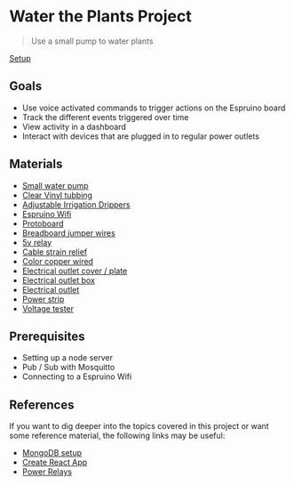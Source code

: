# Water the Plants Project

> Use a small pump to water plants

[Setup](./setup.md)

## Goals

- Use voice activated commands to trigger actions on the Espruino board
- Track the different events triggered over time
- View activity in a dashboard
- Interact with devices that are plugged in to regular power outlets

## Materials

- [Small water pump](https://www.amazon.com/VicTsing-Submersible-Aquarium-Fountain-Hydroponics/dp/B00EWENKXO)
- [Clear Vinyl tubbing](https://www.amazon.com/gp/product/B07D9CW92F)
- [Adjustable Irrigation Drippers](https://www.amazon.com/gp/product/B07RV8FKBS)
- [Espruino Wifi](../../assets/espruino.jpg)
- [Protoboard](../../assets/proto.jpg)
- [Breadboard jumper wires](https://www.amazon.com/gp/product/B07PLZC26F)
- [5v relay](https://www.amazon.com/gp/product/B07DYNKXLV)
- [Cable strain relief](https://www.amazon.com/gp/product/B07SC1TR4W)
- [Color copper wired](https://www.amazon.com/gp/product/B075VQ4G2Y)
- [Electrical outlet cover / plate](https://www.amazon.com/gp/product/B000H5SX20)
- [Electrical outlet box](https://www.amazon.com/gp/product/B0044FQX0I)
- [Electrical outlet](https://www.amazon.com/gp/product/B0015R9M2Y)
- [Power strip](https://www.amazon.com/gp/product/B00TP1C51M)
- [Voltage tester](https://www.amazon.com/gp/product/B002JGQAQ6)

## Prerequisites

- Setting up a node server
- Pub / Sub with Mosquitto
- Connecting to a Espruino Wifi

## References

If you want to dig deeper into the topics covered in this project or want some reference material, the following links may be useful:

- [MongoDB setup](https://michelebusta.com/the-little-things-5-initialize-a-local-mongo-db-8972d71b7715)
- [Create React App](https://github.com/facebook/create-react-app)
- [Power Relays](https://www.espruino.com/Relays)
